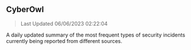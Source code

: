 ## CyberOwl 
> Last Updated 06/06/2023 02:22:04 


A daily updated summary of the most frequent types of security incidents currently being reported from different sources.

